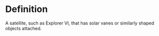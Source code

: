 # Definition

A satellite, such as Explorer VI, that has solar vanes or similarly
shaped objects attached.
